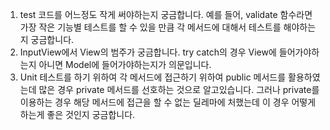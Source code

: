 1. test 코드를 어느정도 작게 써야하는지 궁금합니다. 예를 들어, validate 함수라면 가장 작은 기능별 테스트를 할 수 있을 만큼 각 메서드에 대해서 테스트를 해야하는지 궁금합니다.
2. InputView에서 View의 범주가 궁금합니다. try catch의 경우 View에 들어가야하는지 아니면 Model에 들어가야하는지가 의문입니다.
3. Unit 테스트를 하기 위하여 각 메서드에 접근하기 위하여 public 메서드를 활용하였는데 많은 경우 private 메서드를 선호하는 것으로 알고있습니다. 그러나 private를 이용하는 경우 해당 메서드에 접근을 할 수 없는 딜레마에 처했는데 이 경우 어떻게 하는게 좋은 것인지 궁금합니다.
